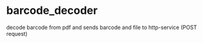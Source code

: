 # barcode_decoder
decode barcode from pdf and sends barcode and file to http-service (POST request)

